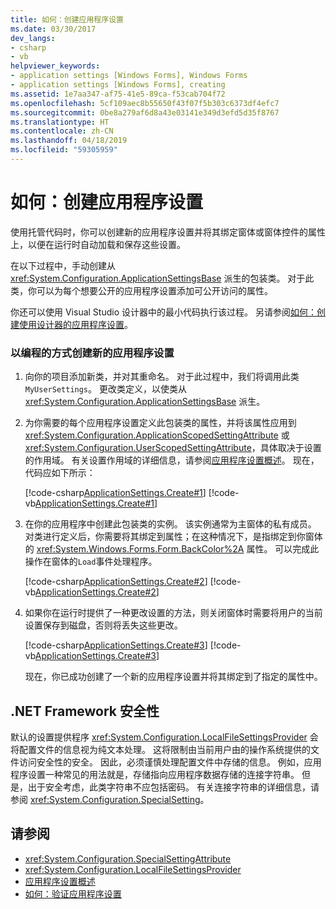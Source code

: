 ```yaml
---
title: 如何：创建应用程序设置
ms.date: 03/30/2017
dev_langs:
- csharp
- vb
helpviewer_keywords:
- application settings [Windows Forms], Windows Forms
- application settings [Windows Forms], creating
ms.assetid: 1e7aa347-af75-41e5-89ca-f53cab704f72
ms.openlocfilehash: 5cf109aec8b55650f43f07f5b303c6373df4efc7
ms.sourcegitcommit: 0be8a279af6d8a43e03141e349d3efd5d35f8767
ms.translationtype: HT
ms.contentlocale: zh-CN
ms.lasthandoff: 04/18/2019
ms.locfileid: "59305959"
---
```

# <a name="how-to-create-application-settings"></a>如何：创建应用程序设置
使用托管代码时，你可以创建新的应用程序设置并将其绑定窗体或窗体控件的属性上，以便在运行时自动加载和保存这些设置。  
  
 在以下过程中，手动创建从 <xref:System.Configuration.ApplicationSettingsBase> 派生的包装类。 对于此类，你可以为每个想要公开的应用程序设置添加可公开访问的属性。  
  
 你还可以使用 Visual Studio 设计器中的最小代码执行该过程。  另请参阅[如何：创建使用设计器的应用程序设置](https://docs.microsoft.com/previous-versions/visualstudio/visual-studio-2010/wabtadw6(v=vs.100))。  
  
### <a name="to-create-new-application-settings-programmatically"></a>以编程的方式创建新的应用程序设置  
  
1. 向你的项目添加新类，并对其重命名。 对于此过程中，我们将调用此类`MyUserSettings`。 更改类定义，以使类从 <xref:System.Configuration.ApplicationSettingsBase> 派生。  
  
2. 为你需要的每个应用程序设置定义此包装类的属性，并将该属性应用到 <xref:System.Configuration.ApplicationScopedSettingAttribute> 或 <xref:System.Configuration.UserScopedSettingAttribute>，具体取决于设置的作用域。 有关设置作用域的详细信息，请参阅[应用程序设置概述](application-settings-overview.md)。 现在，代码应如下所示：  
  
     [!code-csharp[ApplicationSettings.Create#1](~/samples/snippets/csharp/VS_Snippets_Winforms/ApplicationSettings.Create/CS/MyAppSettings.cs#1)]
     [!code-vb[ApplicationSettings.Create#1](~/samples/snippets/visualbasic/VS_Snippets_Winforms/ApplicationSettings.Create/VB/MyAppSettings.vb#1)]  
  
3. 在你的应用程序中创建此包装类的实例。 该实例通常为主窗体的私有成员。 对类进行定义后，你需要将其绑定到属性；在这种情况下，是指绑定到你窗体的 <xref:System.Windows.Forms.Form.BackColor%2A> 属性。 可以完成此操作在窗体的`Load`事件处理程序。  
  
     [!code-csharp[ApplicationSettings.Create#2](~/samples/snippets/csharp/VS_Snippets_Winforms/ApplicationSettings.Create/CS/Form1.cs#2)]
     [!code-vb[ApplicationSettings.Create#2](~/samples/snippets/visualbasic/VS_Snippets_Winforms/ApplicationSettings.Create/VB/Form1.vb#2)]  
  
4. 如果你在运行时提供了一种更改设置的方法，则关闭窗体时需要将用户的当前设置保存到磁盘，否则将丢失这些更改。  
  
     [!code-csharp[ApplicationSettings.Create#3](~/samples/snippets/csharp/VS_Snippets_Winforms/ApplicationSettings.Create/CS/Form1.cs#3)]
     [!code-vb[ApplicationSettings.Create#3](~/samples/snippets/visualbasic/VS_Snippets_Winforms/ApplicationSettings.Create/VB/Form1.vb#3)]  
  
     现在，你已成功创建了一个新的应用程序设置并将其绑定到了指定的属性中。  
  
## <a name="net-framework-security"></a>.NET Framework 安全性  
 默认的设置提供程序 <xref:System.Configuration.LocalFileSettingsProvider> 会将配置文件的信息视为纯文本处理。 这将限制由当前用户由的操作系统提供的文件访问安全性的安全。 因此，必须谨慎处理配置文件中存储的信息。 例如，应用程序设置一种常见的用法就是，存储指向应用程序数据存储的连接字符串。 但是，出于安全考虑，此类字符串不应包括密码。 有关连接字符串的详细信息，请参阅 <xref:System.Configuration.SpecialSetting>。  
  
## <a name="see-also"></a>请参阅

- <xref:System.Configuration.SpecialSettingAttribute>
- <xref:System.Configuration.LocalFileSettingsProvider>
- [应用程序设置概述](application-settings-overview.md)
- [如何：验证应用程序设置](how-to-validate-application-settings.md)
